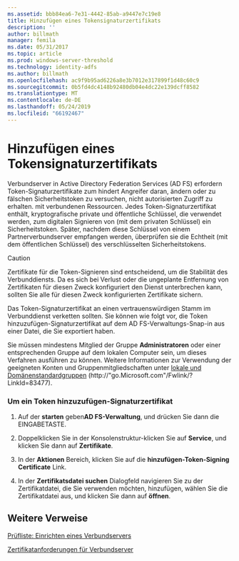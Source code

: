 ```yaml
---
ms.assetid: bbb84ea6-7e31-4442-85ab-a9447e7c19e8
title: Hinzufügen eines Tokensignaturzertifikats
description: ''
author: billmath
manager: femila
ms.date: 05/31/2017
ms.topic: article
ms.prod: windows-server-threshold
ms.technology: identity-adfs
ms.author: billmath
ms.openlocfilehash: ac9f9b95ad6226a8e3b7012e317899f1d48c60c9
ms.sourcegitcommit: 0b5fd4dc4148b92480db04e4dc22e139dcff8582
ms.translationtype: MT
ms.contentlocale: de-DE
ms.lasthandoff: 05/24/2019
ms.locfileid: "66192467"
---
```

# <a name="add-a-token-signing-certificate"></a>Hinzufügen eines Tokensignaturzertifikats


Verbundserver in Active Directory Federation Services \(AD FS\) erfordern Token\-Signaturzertifikate zum hindert Angreifer daran, ändern oder zu fälschen Sicherheitstoken zu versuchen, nicht autorisierten Zugriff zu erhalten. mit verbundenen Ressourcen. Jedes Token\-Signaturzertifikat enthält, kryptografische private und öffentliche Schlüssel, die verwendet werden, zum digitalen Signieren von \(mit dem privaten Schlüssel\) ein Sicherheitstoken. Später, nachdem diese Schlüssel von einem Partnerverbundserver empfangen werden, überprüfen sie die Echtheit \(mit dem öffentlichen Schlüssel\) des verschlüsselten Sicherheitstokens.  
  
> [!CAUTION]  
> Zertifikate für die Token\-Signieren sind entscheidend, um die Stabilität des Verbunddiensts. Da es sich bei Verlust oder die ungeplante Entfernung von Zertifikaten für diesen Zweck konfiguriert den Dienst unterbrechen kann, sollten Sie alle für diesen Zweck konfigurierten Zertifikate sichern.  
  
Das Token\-Signaturzertifikat an einen vertrauenswürdigen Stamm im Verbunddienst verketten sollten. Sie können wie folgt vor, die Token hinzuzufügen\-Signaturzertifikat auf dem AD FS-Verwaltungs-Snap\-in aus einer Datei, die Sie exportiert haben.  
  
Sie müssen mindestens Mitglied der Gruppe **Administratoren** oder einer entsprechenden Gruppe auf dem lokalen Computer sein, um dieses Verfahren ausführen zu können.  Weitere Informationen zur Verwendung der geeigneten Konten und Gruppenmitgliedschaften unter [lokale und Domänenstandardgruppen](https://go.microsoft.com/fwlink/?LinkId=83477) \(http:\/\/"go.Microsoft.com"\/Fwlink\/? LinkId\=83477\).   
  
### <a name="to-add-a-token-signing-certificate"></a>Um ein Token hinzuzufügen\-Signaturzertifikat  
  
1.  Auf der **starten** geben**AD FS-Verwaltung**, und drücken Sie dann die EINGABETASTE.  
  
2.  Doppelklicken Sie in der Konsolenstruktur\-klicken Sie auf **Service**, und klicken Sie dann auf **Zertifikate**.  
  
3.  In der **Aktionen** Bereich, klicken Sie auf die **hinzufügen-Token\-Signing Certificate** Link.  
  
4.  In der **Zertifikatsdatei suchen** Dialogfeld navigieren Sie zu der Zertifikatdatei, die Sie verwenden möchten, hinzufügen, wählen Sie die Zertifikatdatei aus, und klicken Sie dann auf **öffnen**.  
  
## <a name="additional-references"></a>Weitere Verweise  
[Prüfliste: Einrichten eines Verbundservers](Checklist--Setting-Up-a-Federation-Server.md)  
  
[Zertifikatanforderungen für Verbundserver](https://technet.microsoft.com/library/dd807040.aspx)  
  

